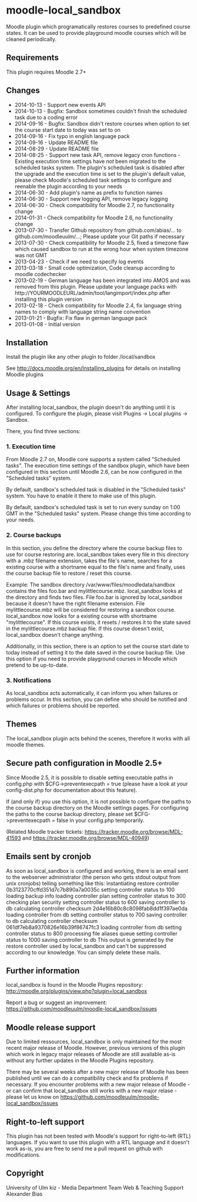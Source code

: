 moodle-local_sandbox
====================
Moodle plugin which programatically restores courses to predefined course states. It can be used to provide playground moodle courses which will be cleaned periodically.


Requirements
------------
This plugin requires Moodle 2.7+


Changes
-------
* 2014-10-13 - Support new events API
* 2014-10-13 - Bugfix: Sandbox sometimes couldn't finish the scheduled task due to a coding error
* 2014-09-16 - Bugfix: Sandbox didn't restore courses when option to set the course start date to today was set to on
* 2014-09-16 - Fix typo in english language pack
* 2014-09-16 - Update README file
* 2014-08-29 - Update README file
* 2014-08-25 - Support new task API, remove legacy cron functions - Existing execution time settings have _not_ been migrated to the scheduled tasks system. The plugin's scheduled task is disabled after the upgrade and the execution time is set to the plugin's default value, please check Moodle's scheduled task settings to configure and reenable the plugin according to your needs
* 2014-06-30 - Add plugin's name as prefix to function names
* 2014-06-30 - Support new logging API, remove legacy logging
* 2014-06-30 - Check compatibility for Moodle 2.7, no functionality change
* 2014-01-31 - Check compatibility for Moodle 2.6, no functionality change
* 2013-07-30 - Transfer Github repository from github.com/abias/... to github.com/moodleuulm/...; Please update your Git paths if necessary
* 2013-07-30 - Check compatibility for Moodle 2.5, fixed a timezone flaw which caused sandbox to run at the wrong hour when system timezone was not GMT
* 2013-04-23 - Check if we need to specify log events
* 2013-03-18 - Small code optimization, Code cleanup according to moodle codechecker
* 2013-02-19 - German language has been integrated into AMOS and was removed from this plugin. Please update your language packs with http://YOURMOODLEURL/admin/tool/langimport/index.php after installing this plugin version
* 2013-02-18 - Check compatibility for Moodle 2.4, fix language string names to comply with language string name convention
* 2013-01-21 - Bugfix: Fix flaw in german language pack
* 2013-01-08 - Initial version


Installation
------------
Install the plugin like any other plugin to folder
/local/sandbox

See http://docs.moodle.org/en/Installing_plugins for details on installing Moodle plugins


Usage & Settings
----------------
After installing local_sandbox, the plugin doesn't do anything until it is configured.
To configure the plugin, please visit Plugins -> Local plugins -> Sandbox.

There, you find three sections:

### 1. Execution time

From Moodle 2.7 on, Moodle core supports a system called "Scheduled tasks". The execution time settings of the sandbox plugin, which have been configured in this section until Moodle 2.6, can be now configured in the "Scheduled tasks" system.

By default, sandbox's scheduled task is disabled in the "Scheduled tasks" system. You have to enable it there to make use of this plugin.

By default, sandbox's scheduled task is set to run every sunday on 1:00 GMT in the "Scheduled tasks" system. Please change this time according to your needs.

### 2. Course backups

In this section, you define the directory where the course backup files to use for course restoring are. local_sandbox takes every file in this directory with a .mbz filename extension, takes the file's name, searches for a existing course with a shortname equal to the file's name and finally, uses the course backup file to restore / reset this course.

Example:
The sandbox directory /var/www/files/moodledata/sandbox contains the files foo.bar and mylittlecourse.mbz. local_sandbox looks at the directory and finds two files. File foo.bar is ignored by local_sandbox because it doesn't have the right filename extension. File mylittlecourse.mbz will be considered for restoring a sandbox course. local_sandbox now looks for a existing course with shortname "mylittlecourse". If this course exists, it resets / restores it to the state saved in the mylittlecourse.mbz backup file. If this course doesn't exist, local_sandbox doesn't change anything.

Additionally, in this section, there is an option to set the course start date to today instead of setting it to the date saved in the course backup file. Use this option if you need to provide playground courses in Moodle which pretend to be up-to-date.

### 3. Notifications

As local_sandbox acts automatically, it can inform you when failures or problems occur. In this section, you can define who should be notified and which failures or problems should be reported.


Themes
------
The local_sandbox plugin acts behind the scenes, therefore it works with all moodle themes.


Secure path configuration in Moodle 2.5+
----------------------------------------
Since Moodle 2.5, it is possible to disable setting executable paths in config.php with $CFG->preventexecpath = true (please have a look at your config-dist.php for documentation about this feature).

If (and only if) you use this option, it is not possible to configure the paths to the course backup directory on the Moodle settings pages.
For configuring the paths to the course backup directory, please set $CFG->preventexecpath = false in your config.php temporarily.

(Related Moodle tracker tickets: https://tracker.moodle.org/browse/MDL-41593 and https://tracker.moodle.org/browse/MDL-40949)


Emails sent by cronjob
----------------------
As soon as local_sandbox is configured and working, there is an email sent to the webserver administrator (the person who gets stdout output from unix cronjobs) telling something like this:
    instantiating restore controller 0b3123770cffd351d7c7b890a7a0035c
    setting controller status to 100
    loading backup info
    loading controller plan
    setting controller status to 300
    checking plan security
    setting controller status to 600
    saving controller to db
    calculating controller checksum 2d4e16b80c8c8098fab8dd1f397ae0da
    loading controller from db
    setting controller status to 700
    saving controller to db
    calculating controller checksum 061df7eb8a9370826e16b39f86747fc3
    loading controller from db
    setting controller status to 800
    processing file aliases queue
    setting controller status to 1000
    saving controller to db
This output is generated by the restore controller used by local_sandbox and can't be suppressed according to our knowledge. You can simply delete these mails.


Further information
-------------------
local_sandbox is found in the Moodle Plugins repository: http://moodle.org/plugins/view.php?plugin=local_sandbox

Report a bug or suggest an improvement: https://github.com/moodleuulm/moodle-local_sandbox/issues


Moodle release support
----------------------
Due to limited ressources, local_sandbox is only maintained for the most recent major release of Moodle. However, previous versions of this plugin which work in legacy major releases of Moodle are still available as-is without any further updates in the Moodle Plugins repository.

There may be several weeks after a new major release of Moodle has been published until we can do a compatibility check and fix problems if necessary. If you encounter problems with a new major release of Moodle - or can confirm that local_sandbox still works with a new major relase - please let us know on https://github.com/moodleuulm/moodle-local_sandbox/issues


Right-to-left support
---------------------
This plugin has not been tested with Moodle's support for right-to-left (RTL) languages.
If you want to use this plugin with a RTL language and it doesn't work as-is, you are free to send me a pull request on github with modifications.


Copyright
---------
University of Ulm
kiz - Media Department
Team Web & Teaching Support
Alexander Bias

